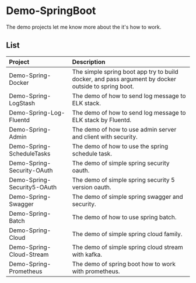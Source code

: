# Demo-SpringBoot
The demo projects let me know more about the it's how to work.

## List

| Project | Description |
|:------ |:----------- |
| Demo-Spring-Docker | The simple spring boot app try to build docker, and pass argument by docker outside to spring boot. |
| Demo-Spring-LogStash | The demo of how to send log message to ELK stack. |
| Demo-Spring-Log-Fluentd | The demo of how to send log message to ELK stack by Fluentd. |
| Demo-Spring-Admin | The demo of how to use admin server and client with security. |
| Demo-Spring-ScheduleTasks | The demo of how to use the spring schedule task. |
| Demo-Spring-Security-OAuth | The demo of simple spring security oauth. |
| Demo-Spring-Security5-OAuth | The demo of simple spring security 5 version oauth. |
| Demo-Spring-Swagger | The demo of simple spring swagger and security. |
| Demo-Spring-Batch | The demo of how to use spring batch. |
| Demo-Spring-Cloud | The demo of simple spring cloud family. |
| Demo-Spring-Cloud-Stream | The demo of simple spring cloud stream with kafka. |
| Demo-Spring-Prometheus | The demo of spring boot how to work with prometheus. |
